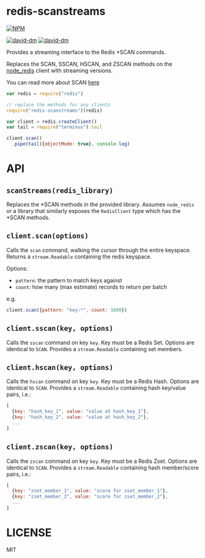 redis-scanstreams
=====

[![NPM](https://nodei.co/npm/redis-scanstreams.png)](https://nodei.co/npm/redis-scanstreams/)

[![david-dm](https://david-dm.org/brycebaril/redis-scanstreams.png)](https://david-dm.org/brycebaril/redis-scanstreams/)
[![david-dm](https://david-dm.org/brycebaril/redis-scanstreams/dev-status.png)](https://david-dm.org/brycebaril/redis-scanstreams#info=devDependencies/)

Provides a streaming interface to the Redis *SCAN commands.

Replaces the SCAN, SSCAN, HSCAN, and ZSCAN methods on the [node_redis](http://npm.im/redis) client with streaming versions.

You can read more about SCAN [here](http://redis.io/commands/scan)

```javascript
var redis = require("redis")

// replace the methods for any clients
require("redis-scanstreams")(redis)

var client = redis.createClient()
var tail = require("terminus").tail

client.scan()
  .pipe(tail({objectMode: true}, console.log)
```

API
===

`scanStreams(redis_library)`
---

Replaces the *SCAN methods in the provided library. Assumes `node_redis` or a library that similarly exposes the `RedisClient` type which has the *SCAN methods.

`client.scan(options)`
---

Calls the `scan` command, walking the cursor through the entire keyspace. Returns a `stream.Readable` containing the redis keyspace.

Options:
  * `pattern`: the pattern to match keys against
  * `count`: how many (max estimate) records to return per batch

e.g.
```js
client.scan({pattern: "key:*", count: 1000})
```

`client.sscan(key, options)`
---

Calls the `sscan` command on key `key`. Key must be a Redis Set. Options are identical to `SCAN`. Provides a `stream.Readable` containing set members.

`client.hscan(key, options)`
---

Calls the `hscan` command on key `key`. Key must be a Redis Hash. Options are identical to `SCAN`. Provides a `stream.Readable` containing hash key/value pairs, i.e.:

```js
[
  {key: "hash_key_1", value: "value at hash_key_1"},
  {key: "hash_key_2", value: "value at hash_key_2"},
  ...
]
```

`client.zscan(key, options)`
---

Calls the `zscan` command on key `key`. Key must be a Redis Zset. Options are identical to `SCAN`. Provides a `stream.Readable` containing hash member/score pairs, i.e.:

```js
[
  {key: "zset_member_1", value: "score for zset_member_1"},
  {key: "zset_member_2", value: "score for zset_member_2"},
  ...
]
```

LICENSE
=======

MIT
